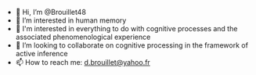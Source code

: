 - 👋 Hi, I’m @Brouillet48
- 👀 I’m interested in human memory
- 🌱 I'm interested in everything to do with cognitive processes and the associated phenomenological experience
- 💞️ I’m looking to collaborate on cognitive processing in the framework of active inference
- 📫 How to reach me: d.brouillet@yahoo.fr

<!---
Brouillet48/Brouillet48 is a ✨ special ✨ repository because its `README.md` (this file) appears on your GitHub profile.
You can click the Preview link to take a look at your changes.
--->
